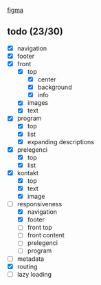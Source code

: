 [figma](https://www.figma.com/design/pCSP39Jy2U1znOhgDJ6PJ5/Eden-2024-www?node-id=0-1&t=3b5dXbIMdRNcQ5iY-0)

## todo (23/30)
- [x] navigation
- [x] footer
- [x] front
  - [x] top
    - [x] center
    - [x] background
    - [x] info
  - [x] images
  - [x] text
- [x] program
  - [x] top
  - [x] list
  - [x] expanding descriptions
- [x] prelegenci
  - [x] top
  - [x] list
- [x] kontakt
  - [x] top
  - [x] text
  - [x] image
- [ ] responsiveness
  - [x] navigation
  - [x] footer
  - [ ] front top
  - [ ] front content
  - [ ] prelegenci
  - [ ] program
- [ ] metadata
- [x] routing
- [ ] lazy loading

